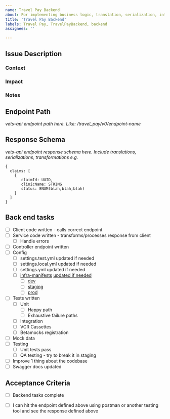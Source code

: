 ```yaml
---
name: Travel Pay Backend
about: For implementing business logic, translation, serialization, integration, and va.gov-facing endpoints
title: 'Travel Pay Backend'
labels: Travel Pay, TravelPayBackend, backend
assignees: ''

---
```


## Issue Description
### Context

### Impact

### Notes

## Endpoint Path
_vets-api endpoint path here. Like: /travel_pay/v0/endpoint-name_

## Response Schema
_vets-api endpoint response schema here. Include translations, serializations, transformations_
_e.g._
```
{
  claims: [
    {
       claimId: UUID,
       clinicName: STRING
       status: ENUM(blah,blah,blah)
    }
  ]
}
```

## Back end tasks
- [ ] Client code written - calls correct endpoint
- [ ] Service code written - transforms/processes response from client
  - [ ] Handle errors
- [ ] Controller endpoint written
- [ ] Config
  - [ ] settings.test.yml updated if needed
  - [ ] settings.local.yml updated if needed
  - [ ] settings.yml updated if needed
  - [ ] [infra-manifests](https://github.com/department-of-veterans-affairs/va.gov-team/blob/master/products/health-care/beneficiary-travel/engineering/infra-manifests-context.png) [updated if needed](https://github.com/department-of-veterans-affairs/va.gov-team/blob/master/products/health-care/beneficiary-travel/engineering/infra-manifests-behavior.png)
    - [ ]  [dev](https://github.com/department-of-veterans-affairs/vsp-infra-application-manifests/tree/main/apps/vets-api/dev)
    - [ ]  [staging](https://github.com/department-of-veterans-affairs/vsp-infra-application-manifests/tree/main/apps/vets-api/staging)
    - [ ]  [prod](https://github.com/department-of-veterans-affairs/vsp-infra-application-manifests/tree/main/apps/vets-api/prod)
- [ ] Tests written
  - [ ] Unit
    - [ ] Happy path
    - [ ] Exhaustive failure paths
  - [ ] Integration
  - [ ] VCR Cassettes
  - [ ] Betamocks registration
- [ ] Mock data
- [ ] Testing
  - [ ] Unit tests pass
  - [ ] QA testing - try to break it in staging
- [ ] Improve 1 thing about the codebase
- [ ] Swagger docs updated

## Acceptance Criteria
- [ ] Backend tasks complete
- [ ] I can hit the endpoint defined above using postman or another testing tool and see the response defined above

